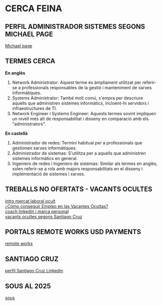# CERCA FEINA 

## PERFIL ADMINISTRADOR SISTEMES SEGONS MICHAEL PAGE
[Michael page](https://www.michaelpage.es/advice/profesi%C3%B3n/tecnolog%C3%ADa/perfil-de-administradora-de-sistemas)

## TERMES CERCA

**En anglès**
1. Network Administrator: Aquest terme és àmpliament utilitzat per referir-se a professionals responsables de la gestió i manteniment de xarxes informàtiques.
2. Systems Administrator: També molt comú, s'empra per descriure aquells que administren sistemes informàtics, incloent-hi servidors i infraestructures de TI.
3. Network Engineer i Systems Engineer: Aquests termes sovint impliquen un nivell més alt de responsabilitat i disseny en comparació amb els "administrators".

**En castellà**
1. Administrador de redes: Termini habitual per a professionals que gestionen xarxes informàtiques.
2. Administrador de sistemas: S'utilitza per a aquells que administren sistemes informàtics en general.
3. Ingeniero de redes i Ingeniero de sistemas: Similar als termes en anglès, solen referir-se a rols amb majors responsabilitats en el disseny i implementació de sistemes i xarxes.

## TREBALLS NO OFERTATS - VACANTS OCULTES
[intro mercat laboral ocult](https://youtube.com/shorts/0nz4D2uG-6Q?si=yVnOEPUCENzl8noh)  
[¿Cómo conseguir Empleo en las Vacantes Ocultas?](https://es.linkedin.com/pulse/c%C3%B3mo-conseguir-empleo-en-las-vacantes-ocultas-eduardo-martinez-l-zpggc)  
[coach linkedin i marca personal](https://youtu.be/uDTyMatDOzo?si=3OWZg-SkXVGTbimM)  
[vacants ocultes segons Santiago Cruz](https://www.linkedin.com/posts/santiago-cruz_mercado-oculto-de-empleo-activity-7287479291544543232-7QdY)  

## PORTALS REMOTE WORKS USD PAYMENTS
[remote works](https://www.linkedin.com/posts/satyam-1410451b9_looking-for-remote-work-with-usd-payments-activity-7294072336155037697-MDQV)

## SANTIAGO CRUZ
[perfil Santiago Cruz Linkedin](https://www.linkedin.com/mwlite/profile/in/santiago-cruz?trk=feed_main-feed-card_feed-actor-image)

## SOUS AL 2025
[sous](https://www.glassdoor.es/Sueldos/administrador-de-sistemas-sueldo-SRCH_KO0,25.htm)
